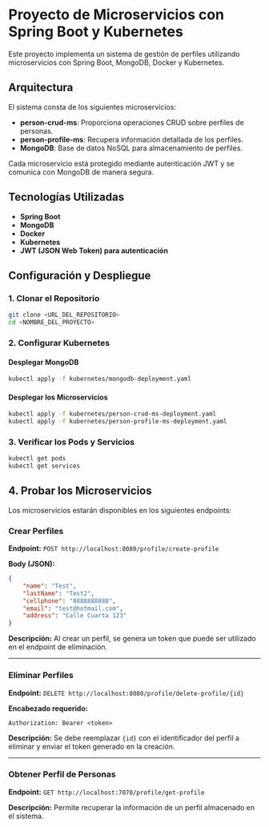 # Proyecto de Microservicios con Spring Boot y Kubernetes

Este proyecto implementa un sistema de gestión de perfiles utilizando microservicios con Spring Boot, MongoDB, Docker y Kubernetes.

## Arquitectura
El sistema consta de los siguientes microservicios:
- **person-crud-ms**: Proporciona operaciones CRUD sobre perfiles de personas.
- **person-profile-ms**: Recupera información detallada de los perfiles.
- **MongoDB**: Base de datos NoSQL para almacenamiento de perfiles.

Cada microservicio está protegido mediante autenticación JWT y se comunica con MongoDB de manera segura.

## Tecnologías Utilizadas
- **Spring Boot**
- **MongoDB**
- **Docker**
- **Kubernetes**
- **JWT (JSON Web Token) para autenticación**

## Configuración y Despliegue

### 1. Clonar el Repositorio
```bash
git clone <URL_DEL_REPOSITORIO>
cd <NOMBRE_DEL_PROYECTO>
```

### 2. Configurar Kubernetes
#### Desplegar MongoDB
```bash
kubectl apply -f kubernetes/mongodb-deployment.yaml
```
#### Desplegar los Microservicios
```bash
kubectl apply -f kubernetes/person-crud-ms-deployment.yaml
kubectl apply -f kubernetes/person-profile-ms-deployment.yaml
```

### 3. Verificar los Pods y Servicios
```bash
kubectl get pods
kubectl get services
```
## 4. Probar los Microservicios

Los microservicios estarán disponibles en los siguientes endpoints:

### Crear Perfiles
**Endpoint:** `POST http://localhost:8080/profile/create-profile`

**Body (JSON):**
```json
{
    "name": "Test",
    "lastName": "Test2",
    "cellphone": "8888888888",
    "email": "test@hotmail.com",
    "address": "Calle Cuarta 123"
}
```

**Descripción:** Al crear un perfil, se genera un token que puede ser utilizado en el endpoint de eliminación.

---

### Eliminar Perfiles
**Endpoint:** `DELETE http://localhost:8080/profile/delete-profile/{id}`

**Encabezado requerido:**
```
Authorization: Bearer <token>
```

**Descripción:** Se debe reemplazar `{id}` con el identificador del perfil a eliminar y enviar el token generado en la creación.

---

### Obtener Perfil de Personas
**Endpoint:** `GET http://localhost:7070/profile/get-profile`

**Descripción:** Permite recuperar la información de un perfil almacenado en el sistema.



